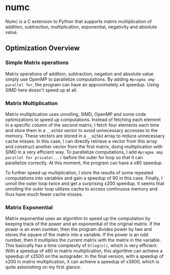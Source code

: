 # numc
Numc is a C extension to Python that supports matrix multiplication of addition, subtraction, 
multiplication, exponential, negativity and absolute value. 

## Optimization Overview

### Simple Matrix operations
Matrix operations of addition, subtraction, negation and absolute value simply use 
OpenMP to parallelize computations. By adding `#pragma omp parallel for`, the program
can have an approximately x4 speedup. Using SIMD here doesn't speed up at all.

### Matrix Multiplication
Matrix multiplication uses unrolling, SIMD, OpenMP and some code optimizations to speed up computations. 
Instead of fetching each element in a specific column of the second matrix, I fetch four elements each time 
and store them in a `__m256d` vector to avoid unnecessary accesses to the memory. These vectors are stored
in a `__m256d` array to reduce unnecessary cache misses. In this case, I can directly retrieve a vector from 
this array and construct another vector from the first matrix, doing multiplication with SIMD in a very efficient 
way. To parallelize computations, I add `#pragma omp parallel for private(...)` before the outer for loop so that 
it can parallelize correctly. At this moment, the program can have a x80 speedup.

To further speed up multiplication, I store the results of some repeated computations into variables and gain a 
speedup of 90 in this case. Finally, I unroll the outer loop twice and get a surprising x200 speedup. It seems that
unrolling the outer loop utilizes cache to access continuous memory and thus have much fewer cache misses. 

### Matrix Exponential
Matrix exponential uses an algorithm to speed up the computation by keeping track of the power and an exponential of 
the original matrix. If the power is an even number, then the program divides power by two and stores 
the square of the matrix into a variable. If the power is an odd number, then it multiplies the 
current matrix with the matrix in the variable. This basically has a time complexity of `O(log(n))`, which is very 
efficient. With a speedup of x80 in matrix multiplication, this algorithm can achieve a speedup of x2500 on the 
autograder. In the final version, with a speedup of x200 in matrix multiplication, it can achieve a speedup of x3800, 
which is quite astonishing on my first glance.

